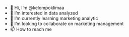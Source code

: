 - 👋 Hi, I’m @kelompoklimaa
- 👀 I’m interested in data analyzed
- 🌱 I’m currently learning marketing analytic
- 💞️ I’m looking to collaborate on marketing management
- 📫 How to reach me 

<!---
kelompoklimaa/kelompoklimaa is a ✨ special ✨ repository because its `README.md` (this file) appears on your GitHub profile.
You can click the Preview link to take a look at your changes.
--->
